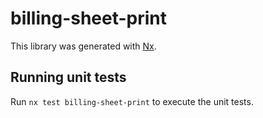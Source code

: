# billing-sheet-print

This library was generated with [Nx](https://nx.dev).

## Running unit tests

Run `nx test billing-sheet-print` to execute the unit tests.
